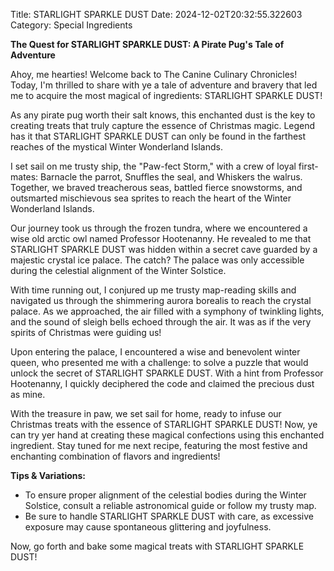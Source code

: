 Title: STARLIGHT SPARKLE DUST
Date: 2024-12-02T20:32:55.322603
Category: Special Ingredients


**The Quest for STARLIGHT SPARKLE DUST: A Pirate Pug's Tale of Adventure**

Ahoy, me hearties! Welcome back to The Canine Culinary Chronicles! Today, I'm thrilled to share with ye a tale of adventure and bravery that led me to acquire the most magical of ingredients: STARLIGHT SPARKLE DUST!

As any pirate pug worth their salt knows, this enchanted dust is the key to creating treats that truly capture the essence of Christmas magic. Legend has it that STARLIGHT SPARKLE DUST can only be found in the farthest reaches of the mystical Winter Wonderland Islands.

I set sail on me trusty ship, the "Paw-fect Storm," with a crew of loyal first-mates: Barnacle the parrot, Snuffles the seal, and Whiskers the walrus. Together, we braved treacherous seas, battled fierce snowstorms, and outsmarted mischievous sea sprites to reach the heart of the Winter Wonderland Islands.

Our journey took us through the frozen tundra, where we encountered a wise old arctic owl named Professor Hootenanny. He revealed to me that STARLIGHT SPARKLE DUST was hidden within a secret cave guarded by a majestic crystal ice palace. The catch? The palace was only accessible during the celestial alignment of the Winter Solstice.

With time running out, I conjured up me trusty map-reading skills and navigated us through the shimmering aurora borealis to reach the crystal palace. As we approached, the air filled with a symphony of twinkling lights, and the sound of sleigh bells echoed through the air. It was as if the very spirits of Christmas were guiding us!

Upon entering the palace, I encountered a wise and benevolent winter queen, who presented me with a challenge: to solve a puzzle that would unlock the secret of STARLIGHT SPARKLE DUST. With a hint from Professor Hootenanny, I quickly deciphered the code and claimed the precious dust as mine.

With the treasure in paw, we set sail for home, ready to infuse our Christmas treats with the essence of STARLIGHT SPARKLE DUST! Now, ye can try yer hand at creating these magical confections using this enchanted ingredient. Stay tuned for me next recipe, featuring the most festive and enchanting combination of flavors and ingredients!

**Tips & Variations:**

* To ensure proper alignment of the celestial bodies during the Winter Solstice, consult a reliable astronomical guide or follow my trusty map.
* Be sure to handle STARLIGHT SPARKLE DUST with care, as excessive exposure may cause spontaneous glittering and joyfulness.

Now, go forth and bake some magical treats with STARLIGHT SPARKLE DUST!